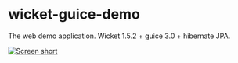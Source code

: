wicket-guice-demo
=================

The web demo application. Wicket 1.5.2 + guice 3.0 + hibernate JPA.

[![Screen short](https://raw.github.com/javadev/wicket-guice-demo/master/wicket-guice-demo.png)](https://github.com/javadev/wicket-guice-demo)
